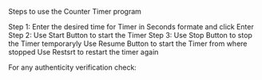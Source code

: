 Steps to use the Counter Timer program

Step 1: Enter the desired time for Timer in Seconds formate and click Enter
Step 2: Use Start Button to start the Timer
Step 3: Use Stop Button to stop the Timer temporaryly
        Use Resume Button to start the Timer from where stopped 
        Use Restsrt to restart the timer again

For any authenticity verification check:
